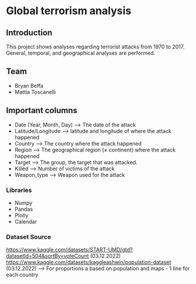 # Global terrorism analysis

## Introduction
This project shows analyses regarding terrorist attacks from 1970 to 2017. General, temporal, and geographical analyses are performed.

## Team
- Bryan Beffa
- Mattia Toscanelli

## Important columns
- Date (Year, Month, Day) --> The date of the attack
- Latitude/Longitude --> latitude and longitude of where the attack happened
- Country --> The country where the attack happened
- Region --> The geographical region (≠ continent) where the attack happened
- Target --> The group, the target that was attacked.
- Killed --> Number of victims of the attack
- Weapon_type --> Weapon used for the attack

### Libraries
- Numpy
- Pandas
- Plotly
- Calendar

### Dataset Source
https://www.kaggle.com/datasets/START-UMD/gtd?datasetId=504&sortBy=voteCount (03.12.2022)<br>
https://www.kaggle.com/datasets/kaggleashwin/population-dataset (03.12.2022) --> For proportions a based on population and maps - 1 line for each country
